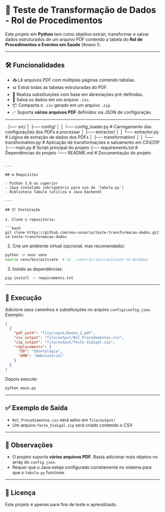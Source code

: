 # 🧪 Teste de Transformação de Dados - Rol de Procedimentos

Este projeto em **Python** tem como objetivo extrair, transformar e salvar dados estruturados de um arquivo PDF contendo a tabela do **Rol de Procedimentos e Eventos em Saúde** (Anexo I).

---

## 🛠️ Funcionalidades

- 📥 Lê arquivos PDF com múltiplas páginas contendo tabelas.
- 📊 Extrai todas as tabelas estruturadas do PDF.
- 🔄 Realiza substituições com base em abreviações pré-definidas.
- 💾 Salva os dados em um arquivo `.csv`.
- 📦 Compacta o `.csv` gerado em um arquivo `.zip`.
- ✅ Suporta **vários arquivos PDF** definidos via JSON de configuração.

---

.
├── src/
│   ├── config/
│   │   └── config_loader.py       # Carregamento das configurações dos PDFs a processar
│   ├── extractor/
│   │   └── extractor.py           # Lógica de extração de dados dos PDFs
│   ├── transformation/
│   │   └── transformation.py      # Aplicação de transformações e salvamento em CSV/ZIP
├── main.py                        # Script principal do projeto
├── requirements.txt               # Dependências do projeto
└── README.md                      # Documentação do projeto

```

---

## ⚙️ Requisitos

- Python 3.8 ou superior
- Java instalado (obrigatório para uso do `tabula-py`)
- Biblioteca Tabula (utiliza o Java backend)

---

## 📦 Instalação

1. Clone o repositório:

```bash
git clone https://github.com/seu-usuario/teste-transformacao-dados.git
cd teste-transformacao-dados
```

2. Crie um ambiente virtual (opcional, mas recomendado):

```bash
python -m venv venv
source venv/bin/activate  # ou .\venv\Scripts\activate no Windows
```

3. Instale as dependências:

```bash
pip install -r requirements.txt
```

---

## 🚀 Execução

Adicione seus caminhos e substituições no arquivo `config/config.json`. Exemplo:

```json
[
  {
    "pdf_path": "file/input/Anexo_I.pdf",
    "csv_output": "file/output/Rol_Procedimentos.csv",
    "zip_output": "file/output/Teste_Vidigal.zip",
    "replacements": {
      "OD": "Odontologia",
      "AMB": "Ambulatorial"
    }
  }
]
```

Depois execute:

```bash
python main.py
```

---

## ✅ Exemplo de Saída

- `Rol_Procedimentos.csv` será salvo em `file/output/`
- Um arquivo `Teste_Vidigal.zip` será criado contendo o CSV

---

## 🧩 Observações

- O projeto suporta **vários arquivos PDF**. Basta adicionar mais objetos no array do `config.json`.
- Requer que o Java esteja configurado corretamente no sistema para que o `tabula-py` funcione.

---

## 📄 Licença

Este projeto é apenas para fins de teste e aprendizado.

